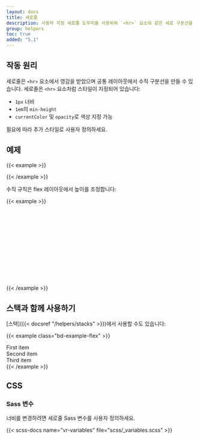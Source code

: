 ```yaml
---
layout: docs
title: 세로줄
description: 사용자 지정 세로줄 도우미를 사용하여 `<hr>` 요소와 같은 세로 구분선을 만드세요.
group: helpers
toc: true
added: "5.1"
---
```


## 작동 원리

세로줄은 `<hr>` 요소에서 영감을 받았으며 공통 레이아웃에서 수직 구분선을 만들 수 있습니다. 세로줄은 `<hr>` 요소처럼 스타일이 지정되어 있습니다:

- `1px` 너비
- `1em`의 `min-height`
- `currentColor` 및 `opacity`로 색상 지정 가능

필요에 따라 추가 스타일로 사용자 정의하세요.

## 예제

{{< example >}}
<div class="vr"></div>
{{< /example >}}

수직 규칙은 flex 레이아웃에서 높이를 조정합니다:

{{< example >}}
<div class="d-flex" style="height: 200px;">
  <div class="vr"></div>
</div>
{{< /example >}}

## 스택과 함께 사용하기

[스택]({{< docsref "/helpers/stacks" >}})에서 사용할 수도 있습니다:

{{< example class="bd-example-flex" >}}
<div class="hstack gap-3">
  <div class="p-2">First item</div>
  <div class="p-2 ms-auto">Second item</div>
  <div class="vr"></div>
  <div class="p-2">Third item</div>
</div>
{{< /example >}}

## CSS

### Sass 변수

너비를 변경하려면 세로줄 Sass 변수를 사용자 정의하세요.

{{< scss-docs name="vr-variables" file="scss/_variables.scss" >}}
